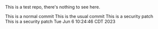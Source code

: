 This is a test repo, there's nothing to see here.

This is a normal commit
This is the usual commit
This is a security patch
This is a security patch Tue Jun  6 10:24:46 CDT 2023
